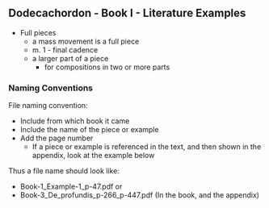 ## Dodecachordon - Book I - Literature Examples
+ Full pieces
  - a mass movement is a full piece
  - m. 1 - final cadence
  - a larger part of a piece
    + for compositions in two or more parts
### Naming Conventions

File naming convention:
+ Include from which book it came
+ Include the name of the piece or example
+ Add the page number
  - If a piece or example is referenced in the text, and then shown in the appendix, look at the example below 

Thus a file name should look like:
- Book-1_Example-1_p-47.pdf
or
- Book-3_De_profundis_p-266_p-447.pdf (In the book, and the appendix)

